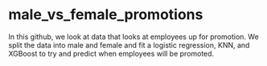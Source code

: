 # male_vs_female_promotions
In this github, we look at data that looks at employees up for promotion. We split the data into male and female and fit a logistic regression, KNN, and XGBoost to try and predict when employees will be promoted.
